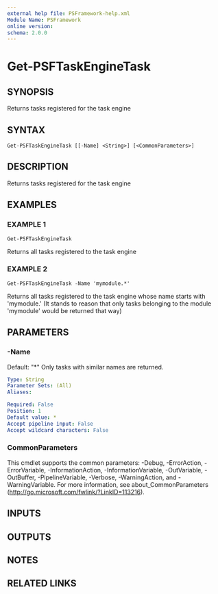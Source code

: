 ```yaml
---
external help file: PSFramework-help.xml
Module Name: PSFramework
online version:
schema: 2.0.0
---
```


# Get-PSFTaskEngineTask

## SYNOPSIS
Returns tasks registered for the task engine

## SYNTAX

```
Get-PSFTaskEngineTask [[-Name] <String>] [<CommonParameters>]
```

## DESCRIPTION
Returns tasks registered for the task engine

## EXAMPLES

### EXAMPLE 1
```
Get-PSFTaskEngineTask
```

Returns all tasks registered to the task engine

### EXAMPLE 2
```
Get-PSFTaskEngineTask -Name 'mymodule.*'
```

Returns all tasks registered to the task engine whose name starts with 'mymodule.'
(It stands to reason that only tasks belonging to the module 'mymodule' would be returned that way)

## PARAMETERS

### -Name
Default: "*"
Only tasks with similar names are returned.

```yaml
Type: String
Parameter Sets: (All)
Aliases:

Required: False
Position: 1
Default value: *
Accept pipeline input: False
Accept wildcard characters: False
```

### CommonParameters
This cmdlet supports the common parameters: -Debug, -ErrorAction, -ErrorVariable, -InformationAction, -InformationVariable, -OutVariable, -OutBuffer, -PipelineVariable, -Verbose, -WarningAction, and -WarningVariable.
For more information, see about_CommonParameters (http://go.microsoft.com/fwlink/?LinkID=113216).

## INPUTS

## OUTPUTS

## NOTES

## RELATED LINKS
